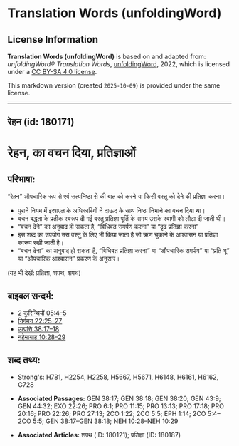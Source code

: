 # Translation Words (unfoldingWord)

## License Information

**Translation Words (unfoldingWord)** is based on and adapted from: _unfoldingWord® Translation Words_, [unfoldingWord](https://unfoldingword.org/utw), 2022, which is licensed under a [CC BY-SA 4.0 license](https://creativecommons.org/licenses/by-sa/4.0/legalcode.en).

This markdown version (created `2025-10-09`) is provided under the same license.



--------------------------------

## रेहन (id: 180171)

रेहन, का वचन दिया, प्रतिज्ञाओं
==============================

परिभाषा:
--------

“रेहन” औपचारिक रूप से एवं सत्यनिष्ठा से की बात को करने या किसी वस्तु को देने की प्रतिज्ञा करना।

* पुराने नियम में इस्राएल के अधिकारियों ने दाऊद के साथ निष्ठा निभाने का वचन दिया था।
* वचन बद्धता के प्रतीक स्वरूप दी गई वस्तु प्रतिज्ञा पूर्ति के समय उसके स्वामी को लौटा दी जाती थी।
* “वचन देने” का अनुवाद हो सकता है, “विधिवत समर्पण करना” या “दृढ़ प्रतिज्ञा करना”
* इस शब्द का उपयोग उस वस्तु के लिए भी किया जाता है जो ऋण चुकाने के आश्वासन या प्रतिज्ञा स्वरूप रखी जाती है।
* “वचन देना” का अनुवाद हो सकता है, “विधिवत प्रतिज्ञा करना” या “औपचारिक समर्पण” या “प्रति भू” या “औपचारिक आश्वासन” प्रकरण के अनुसार।

(यह भी देखें: प्रतिज्ञा, शपथ, शपथ)

बाइबल सन्दर्भ:
--------------

* [2 कुरिन्थियों 05:4–5](https://ref.ly/2Cor0:0)
* [निर्गमन 22:25–27](https://ref.ly/Exod22:25-Exod22:27)
* [उत्पत्ति 38:17–18](https://ref.ly/Gen38:17-Gen38:18)
* [नहेमायाह 10:28–29](https://ref.ly/Neh10:28-Neh10:29)

शब्द तथ्य:
----------

* Strong's: H781, H2254, H2258, H5667, H5671, H6148, H6161, H6162, G728

* **Associated Passages:** GEN 38:17; GEN 38:18; GEN 38:20; GEN 43:9; GEN 44:32; EXO 22:26; PRO 6:1; PRO 11:15; PRO 13:13; PRO 17:18; PRO 20:16; PRO 22:26; PRO 27:13; 2CO 1:22; 2CO 5:5; EPH 1:14; 2CO 5:4–2CO 5:5; GEN 38:17–GEN 38:18; NEH 10:28–NEH 10:29
* **Associated Articles:** शपथ (ID: 180121); प्रतिज्ञा (ID: 180187)

